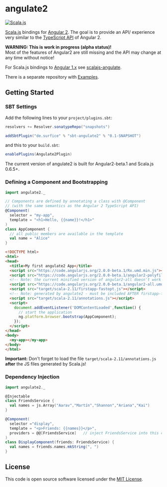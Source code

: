 angulate2
===========
[![Scala.js](https://www.scala-js.org/assets/badges/scalajs-0.6.5.svg)](https://www.scala-js.org)
<!--[![Build Status](https://travis-ci.org/jokade/angulate2.svg?branch=master)](https://travis-ci.org/jokade/angulate2)-->

[Scala.js](http://www.scala-js.org/) bindings for [Angular 2](http://www.angular.io). The goal is to provide an API/ experience very similar to the [TypeScript API](https://angular.io/docs/ts/latest/guide/cheatsheet.html) of Angular 2.

**WARNING: This is work in progress (alpha status)!**  
Most of the features of Angular2 are still missing and the API may change at any time without notice!

For Scala.js bindings to [Angular 1.x](https://angularjs.org) see [scalajs-angulate](https://github.com/jokade/scalajs-angulate).

There is a separate repository with [Examples](https://github.com/jokade/angulate2-examples).


Getting Started
---------------
### SBT Settings
Add the following lines to your `project/plugins.sbt`:
```scala
resolvers += Resolver.sonatypeRepo("snapshots")

addSbtPlugin("de.surfice" % "sbt-angulate2" % "0.1-SNAPSHOT")
```
and this to your `build.sbt`:
```scala
enablePlugins(Angulate2Plugin)
```
The current version of angulate2 is built for Angular2-beta.1 and Scala.js 0.6.5+.

### Defining a Component and Bootstrapping
```scala
import angulate2._

// Components are defined by annotating a class with @Component
// (with the same semantics as the Angular 2 TypeScript API)
@Component(
  selector = "my-app",
  template = "<h1>Hello, {{name}}!</h1>"
)
class AppComponent {
  // all public members are available in the template
  val name = "Alice"
}
```
```html
<!DOCTYPE html>
<html>
<head>
  <title>My first angulate2 App</title>
  <script src="https://code.angularjs.org/2.0.0-beta.1/Rx.umd.min.js"></script>
  <script src="https://code.angularjs.org/2.0.0-beta.1/angular2-polyfills.min.js"></script>
  <!-- Note: the current minified version of angular2-all doesn't work :( -->
  <script src="https://code.angularjs.org/2.0.0-beta.1/angular2-all.umd.js"></script>
  <script src="target/scala-2.11/firstapp-fastopt.js"></script>
  <!-- Note: generated by angulate2 - must be included AFTER firstapp-fastopt.js -->
  <script src="target/scala-2.11/annotations.js"></script>
  <script>
    document.addEventListener('DOMContentLoaded',function() {
      // start the application
      ng.platform.browser.bootstrap(AppComponent);
    });
  </script>
</head>
<body>
  <my-app></my-app>
</body>
</html>
```
**Important:** Don't forget to load the file `target/scala-2.11/annotations.js` **after** the JS files generated by Scala.js! 

### Dependency Injection
```scala
import angulate2._

@Injectable
class FriendsService {
  val names = js.Array("Aarav","Martín","Shannon","Ariana","Kai")
}

@Component(
  selector ="display",
  template = "<p>Friends: {{names}}</p>",
  providers = @@[FriendsService]   // inject FriendsService into this component
)
class DisplayComponent(friends: FriendsService) {
  val names = friends.names.mkString(", ")
}
```

License
-------
This code is open source software licensed under the [MIT License](http://opensource.org/licenses/MIT).
